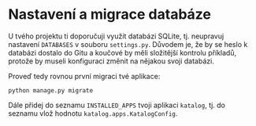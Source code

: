# Nastavení a migrace databáze

U tvého projektu ti doporučuji využít databázi SQLite, tj. neupravuj nastavení `DATABASES` v souboru `settings.py`. Důvodem je, že by se heslo k databázi dostalo do Gitu a koučové by měli složitější kontrolu příkladů, protože by museli konfiguraci změnit na nějakou svoji databázi.

Proveď tedy rovnou první migraci tvé aplikace:

```
python manage.py migrate
```

Dále přidej do seznamu `INSTALLED_APPS` tvoji aplikaci `katalog`, tj. do seznamu vlož hodnotu `katalog.apps.KatalogConfig`.
